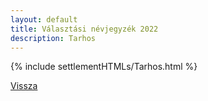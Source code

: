 ```yaml
---
layout: default
title: Választási névjegyzék 2022
description: Tarhos
---
```


{% include settlementHTMLs/Tarhos.html %}

[Vissza](../)